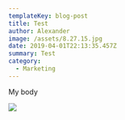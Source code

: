 ```yaml
---
templateKey: blog-post
title: Test
author: Alexander
image: /assets/8.27.15.jpg
date: 2019-04-01T22:13:35.457Z
summary: Test
category:
  - Marketing
---
```

My body

![](/assets/achievement-adult-agreement-327540.jpg)
